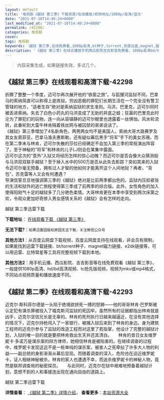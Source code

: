 ```yaml
---
layout: default
title: '电视剧《越狱 第三季》下载资源/在线播放/视频地址/1080p/高清/蓝光'
date: "2021-07-10T14:40:24+0800"
last_modified_at: "2021-07-10T14:40:24+0800"
permalink: /42298/
categories: 电视剧
cover:
tags: 电视剧
keywords: '越狱 第三季,在线免费看,1080p高清,bt种子,torrent,百度云盘,magnet,磁力链,迅雷下载资源'
description: '《越狱 第三季》在线云播放手机西瓜影院吉吉影音免费看，1080p高清bd/hd未删减完整版和tc抢先枪版，mkv/mp4格式，附带bt/torrent种子、magnet/磁力链、百度云盘、网盘资源迅雷下载链接'
---
```


>内容采集生成，如果链接失效，多试几个。


## 《越狱 第三季》在线观看和高清下载-42298

折腾了整整一个季度，迈可尔再次展开他的“铁窗之旅”。与狐狸河监狱不同，巴拿马的索纳简直可以称得上是炼狱。穷凶恶极的罪犯们长期生活在一个完全没有警卫管辖的地方，&ldquo;适者生存&rdquo;绝对是索纳监狱的求生准则。马洪，巴里克，迈可尔同时被丢进索纳。失去了白色小药丸的马洪变成了无助的井底之蛙；狂嚣的巴里克此时沦为了罪犯们的玩物，连一向从容镇静的迈可尔眼里也透露着一丝惧怕。风水轮流转，此番轮到大蛮牛林肯隔着铁丝网与被囚禁的弟弟说话了。<br />《越狱》第三季增加了4名新角色，两男两女均不是美国人，索纳大哥大路赛罗及其女友索菲亚，巴拿马渔夫惠斯勒，还有疑似幕后黑手&ldquo;将军”手下的美女苏珊。而在第二季末与林肯，迈可尔失散的莎拉已经确定不会加入第三季的常规演出阵容了。至于神秘的“将军”和林肯的儿子LJ则会在某集中露面。<br />迈可尔这次的“意外”入狱又将经历怎样的惊心动魄？而迈可尔是否会像大众猜测般与马洪双双联手越狱？至于掉入水中的500万是否从此失去影踪？突如其来的入狱令迈可尔毫无预备，拥有过人才智的他如何才能离开这个人间地狱？再者，“背包”，苏克雷等人又会有何遭遇？<br />导演信誓旦旦地强调第三季的《越狱》绝对是比前两季都出色的。监狱内压抑紧张的生活和狱外的逃亡旅程使得第三季成了前两季的综合版。此外，女性角色的加入使得阳刚气十足的越狱多了几分艳色柔情。大哥林肯更在本季中享受到两次床第之欢，令观众更加好奇掺入男女感情关系的《越狱》会有怎样的走向。


越狱 第三季迅雷下载

**下载地址**： [在线观看下载 《越狱 第三季》](https://www.993dy.com//vod-detail-id-9783.html) 


**无法下载?**：`如果迅雷因版权原因无法下载，关注微信公众号 `

**其他方法1**：从百度云网盘下载视频，百度云网盘支持在线观看，非会员有限制，如果能找到迅雷下载链接、bt/torrent种子、magnet磁力链接、e2dk链接等，可以用迅雷、比特彗星等工具将完整视频下载到本地。

**其他方法2**：用手机云播、西瓜影院、吉吉影音等在线免费观看《越狱 第三季》，一般提供1080p高清、hd/bd高清视频、tc抢先版视频，视频为mkv或mp4格式，不同站点视频质量和播放速度不同。


## 《越狱 第二季》在线观看和高清下载-42293

迈克尔&middot;斯科菲尔德是一头陷于绝境欲拼死一搏的怒狮——他的哥哥林肯·巴罗斯被认定犯有谋杀罪被投入了福克斯河监狱的死囚牢。虽然所有的证据都指出林肯就是凶手，迈克尔坚信兄长是无辜的。林肯的死刑执行日越来越逼近，在没有其他选择的情况下，迈克尔持枪闯入了一家银行，被捕入狱后来到了林肯的身边。身为建筑工程师的迈克尔参与了监狱的改造工程而对这里了若指掌，他设计了完整的越狱计划，入狱的唯一目的就是要把林肯救出生天并还其清白。　　林肯的昔日女友维罗妮卡&middot;多诺万是谋杀案的辩方律师，她相信林肯是被陷害的。在继续调查的过程中，维罗妮卡发现这远不是一桩单纯的谋杀案，被害人之死牵扯了许多大人物的利益——副总统的身影渐渐从幕后显现。而随着调查的深入，危险也在迫近维罗妮卡，证人相继神秘被杀，林肯的家人也遭遇不幸，而追杀维罗妮卡的神秘人物，竟然是联邦调查局的秘密探员。　　与此同时，迈克尔在狱中艰难地预备着越狱计划，意想不到的人和事接连出现在通向自由的道路上。


越狱 第二季迅雷下载

**详情查看**： [《越狱 第二季》详情介绍](/movie/42293/)， **查看更多**：[本站资源大全](/movie/t/all/)

